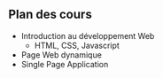 ## Plan des cours
* Introduction au développement Web
  * HTML, CSS, Javascript
* Page Web dynamique
* Single Page Application
